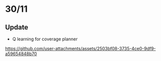 # 30/11

## Update
- Q learning for coverage planner

https://github.com/user-attachments/assets/2503bf08-3735-4ce0-9df9-a59654848b70
